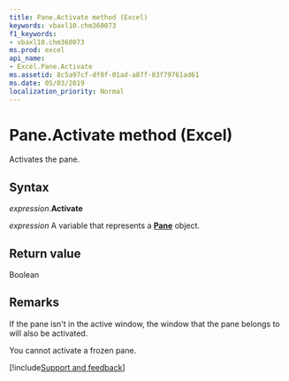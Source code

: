 ```yaml
---
title: Pane.Activate method (Excel)
keywords: vbaxl10.chm360073
f1_keywords:
- vbaxl10.chm360073
ms.prod: excel
api_name:
- Excel.Pane.Activate
ms.assetid: 8c5a97cf-df0f-01ad-a87f-83f79761ad61
ms.date: 05/03/2019
localization_priority: Normal
---
```



# Pane.Activate method (Excel)

Activates the pane. 


## Syntax

_expression_.**Activate**

_expression_ A variable that represents a **[Pane](Excel.Pane.md)** object.


## Return value

Boolean


## Remarks

If the pane isn't in the active window, the window that the pane belongs to will also be activated. 

You cannot activate a frozen pane.




[!include[Support and feedback](~/includes/feedback-boilerplate.md)]